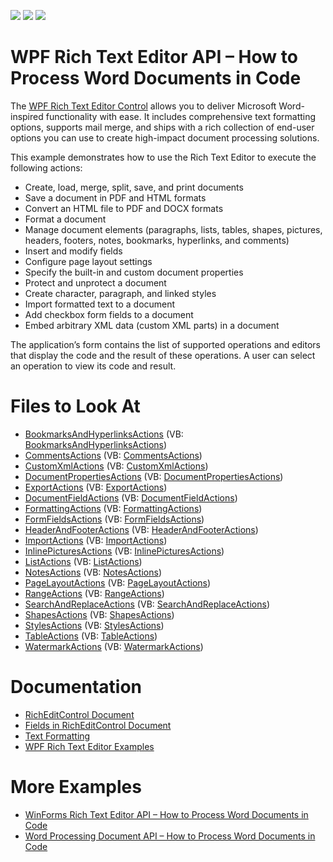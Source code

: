 <!-- default badges list -->
![](https://img.shields.io/endpoint?url=https://codecentral.devexpress.com/api/v1/VersionRange/128607952/23.1.2%2B)
[![](https://img.shields.io/badge/Open_in_DevExpress_Support_Center-FF7200?style=flat-square&logo=DevExpress&logoColor=white)](https://supportcenter.devexpress.com/ticket/details/T213968)
[![](https://img.shields.io/badge/📖_How_to_use_DevExpress_Examples-e9f6fc?style=flat-square)](https://docs.devexpress.com/GeneralInformation/403183)
<!-- default badges end -->

# WPF Rich Text Editor API – How to Process Word Documents in Code

The [WPF Rich Text Editor Control](https://www.devexpress.com/products/net/controls/wpf/rich_editor/) allows you to deliver Microsoft Word-inspired functionality with ease. It includes comprehensive text formatting options, supports mail merge, and ships with a rich collection of end-user options you can use to create high-impact document processing solutions.

This example demonstrates how to use the Rich Text Editor to execute the following actions:

- Create, load, merge, split, save, and print documents
- Save a document in PDF and HTML formats
- Convert an HTML file to PDF and DOCX formats
- Format a document
- Manage document elements (paragraphs, lists, tables, shapes, pictures, headers, footers, notes, bookmarks, hyperlinks, and comments)
- Insert and modify fields
- Configure page layout settings
- Specify the built-in and custom document properties
- Protect and unprotect a document
- Create character, paragraph, and linked styles
- Import formatted text to a document
- Add checkbox form fields to a document
- Embed arbitrary XML data (custom XML parts) in a document

The application’s form contains the list of supported operations and editors that display the code and the result of these operations. A user can select an operation to view its code and result.

# Files to Look At

* [BookmarksAndHyperlinksActions](./CS/DXRichEditControlAPISample/CodeExamples/BookmarksAndHyperlinksActions.cs) (VB: [BookmarksAndHyperlinksActions](./VB/DXRichEditControlAPISample/CodeExamples/BookmarksAndHyperlinksActions.vb))
* [CommentsActions](./CS/DXRichEditControlAPISample/CodeExamples/CommentsActions.cs) (VB: [CommentsActions](./VB/DXRichEditControlAPISample/CodeExamples/CommentsActions.vb))
* [CustomXmlActions](./CS/DXRichEditControlAPISample/CodeExamples/CustomXmlActions.cs) (VB: [CustomXmlActions](./VB/DXRichEditControlAPISample/CodeExamples/CustomXmlActions.vb))
* [DocumentPropertiesActions](./CS/DXRichEditControlAPISample/CodeExamples/DocumentPropertiesActions.cs) (VB: [DocumentPropertiesActions](./VB/DXRichEditControlAPISample/CodeExamples/DocumentPropertiesActions.vb))
* [ExportActions](./CS/DXRichEditControlAPISample/CodeExamples/ExportActions.cs) (VB: [ExportActions](./VB/DXRichEditControlAPISample/CodeExamples/ExportActions.vb))
* [DocumentFieldActions](./CS/DXRichEditControlAPISample/CodeExamples/DocumentFieldActions.cs) (VB: [DocumentFieldActions](./VB/DXRichEditControlAPISample/CodeExamples/DocumentFieldActions.vb))
* [FormattingActions](./CS/DXRichEditControlAPISample/CodeExamples/FormattingActions.cs) (VB: [FormattingActions](./VB/DXRichEditControlAPISample/CodeExamples/FormattingActions.vb))
* [FormFieldsActions](./CS/DXRichEditControlAPISample/CodeExamples/FormFieldsActions.cs) (VB: [FormFieldsActions](./VB/DXRichEditControlAPISample/CodeExamples/FormFieldsActions.vb))
* [HeaderAndFooterActions](./CS/DXRichEditControlAPISample/CodeExamples/HeaderAndFooterActions.cs) (VB: [HeaderAndFooterActions](./VB/DXRichEditControlAPISample/CodeExamples/HeaderAndFooterActions.vb))
* [ImportActions](./CS/DXRichEditControlAPISample/CodeExamples/ImportActions.cs) (VB: [ImportActions](./VB/DXRichEditControlAPISample/CodeExamples/ImportActions.vb))
* [InlinePicturesActions](./CS/DXRichEditControlAPISample/CodeExamples/InlinePicturesActions.cs) (VB: [InlinePicturesActions](./VB/DXRichEditControlAPISample/CodeExamples/InlinePicturesActions.vb))
* [ListActions](./CS/DXRichEditControlAPISample/CodeExamples/ListActions.cs) (VB: [ListActions](./VB/DXRichEditControlAPISample/CodeExamples/ListActions.vb))
* [NotesActions](./CS/DXRichEditControlAPISample/CodeExamples/NotesActions.cs) (VB: [NotesActions](./VB/DXRichEditControlAPISample/CodeExamples/NotesActions.vb))
* [PageLayoutActions](./CS/DXRichEditControlAPISample/CodeExamples/PageLayoutActions.cs) (VB: [PageLayoutActions](./VB/DXRichEditControlAPISample/CodeExamples/PageLayoutActions.vb))
* [RangeActions](./CS/DXRichEditControlAPISample/CodeExamples/RangeActions.cs) (VB: [RangeActions](./VB/DXRichEditControlAPISample/CodeExamples/RangeActions.vb))
* [SearchAndReplaceActions](./CS/DXRichEditControlAPISample/CodeExamples/SearchAndReplaceActions.cs) (VB: [SearchAndReplaceActions](./VB/DXRichEditControlAPISample/CodeExamples/SearchAndReplaceActions.vb))
* [ShapesActions](./CS/DXRichEditControlAPISample/CodeExamples/ShapesActions.cs) (VB: [ShapesActions](./VB/DXRichEditControlAPISample/CodeExamples/ShapesActions.vb))
* [StylesActions](./CS/DXRichEditControlAPISample/CodeExamples/StylesActions.cs) (VB: [StylesActions](./VB/DXRichEditControlAPISample/CodeExamples/StylesActions.vb))
* [TableActions](./CS/DXRichEditControlAPISample/CodeExamples/TableActions.cs) (VB: [TableActions](./VB/DXRichEditControlAPISample/CodeExamples/TableActions.vb))
* [WatermarkActions](./CS/DXRichEditControlAPISample/CodeExamples/WatermarkActions.cs) (VB: [WatermarkActions](./VB/DXRichEditControlAPISample/CodeExamples/WatermarkActions.vb))

# Documentation

* [RichEditControl Document](https://docs.devexpress.com/WPF/9115/controls-and-libraries/rich-text-editor/rich-edit-control-document)
* [Fields in RichEditControl Document](https://docs.devexpress.com/WPF/10296/controls-and-libraries/rich-text-editor/fields)
* [Text Formatting](https://docs.devexpress.com/WPF/118199/controls-and-libraries/rich-text-editor/text-formatting)
* [WPF Rich Text Editor Examples](https://docs.devexpress.com/WPF/9139/controls-and-libraries/rich-text-editor/examples)

# More Examples

* [WinForms Rich Text Editor API – How to Process Word Documents in Code](https://github.com/DevExpress-Examples/winforms-richedit-document-api)
* [Word Processing Document API – How to Process Word Documents in Code](https://github.com/DevExpress-Examples/word-document-api-examples)
